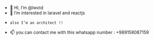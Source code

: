 - 👋 Hi, I’m @lwxtd
- 👀 I’m interested in laravel and reactjs
-     also I’m an architect !!
- 📫 you can contact me with this whatsapp number : +989158087159


